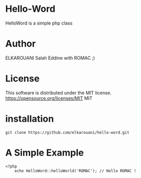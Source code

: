#  Hello-Word

HelloWord is a simple php class 

# Author

ELKAROUANI Salah Eddine with ROMAC ;)

# License

This software is distributed under the MIT license. https://opensource.org/licenses/MIT MIT
 
# installation 

    git clone https://github.com/elkarouani/hello-word.git

# A Simple Example
    <?php
        echo HelloWord::helloWorld('ROMAC'); // Hello ROMAC !

